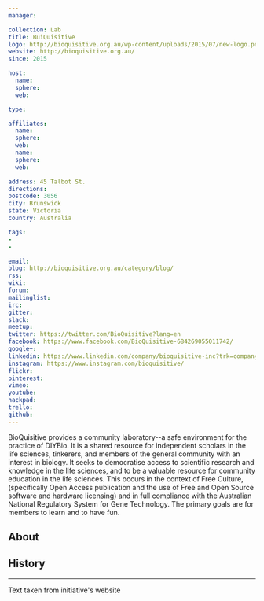 ```yaml
---
manager:

collection: Lab
title: BuiQuisitive
logo: http://bioquisitive.org.au/wp-content/uploads/2015/07/new-logo.png
website: http://bioquisitive.org.au/
since: 2015

host:
  name:
  sphere:
  web:

type:

affiliates:
  name:
  sphere:
  web:
  name:
  sphere:
  web:

address: 45 Talbot St.
directions:
postcode: 3056
city: Brunswick
state: Victoria
country: Australia

tags:
-
-

email:
blog: http://bioquisitive.org.au/category/blog/
rss:
wiki:
forum:
mailinglist:
irc:
gitter:
slack:
meetup:
twitter: https://twitter.com/BioQuisitive?lang=en
facebook: https://www.facebook.com/BioQuisitive-684269055011742/
google+:
linkedin: https://www.linkedin.com/company/bioquisitive-inc?trk=company_logo
instagram: https://www.instagram.com/bioquisitive/
flickr:
pinterest:
vimeo:
youtube:
hackpad:
trello:
github:
---
```

BioQuisitive provides a community laboratory--a safe environment for the practice of DIYBio. It is a shared resource for independent scholars in the life sciences, tinkerers, and members of the general community with an interest in biology. It seeks to democratise access to scientific research and knowledge in the life sciences, and to be a valuable resource for community education in the life sciences. This occurs in the context of Free Culture, (specifically Open Access publication and the use of Free and Open Source software and hardware licensing) and in full compliance with the Australian National Regulatory System for Gene Technology. The primary goals are for members to learn and to have fun.

## About

## History

---
Text taken from initiative's website
